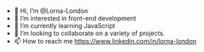 - 👋 Hi, I’m @Lorna-London
- 👀 I’m interested in front-end development
- 🌱 I’m currently learning JavaScript
- 💞️ I’m looking to collaborate on a variety of projects. 
- 📫 How to reach me https://www.linkedin.com/in/lorna-london

<!---
Lorna-London/Lorna-London is a ✨ special ✨ repository because its `README.md` (this file) appears on your GitHub profile.
You can click the Preview link to take a look at your changes.
--->
